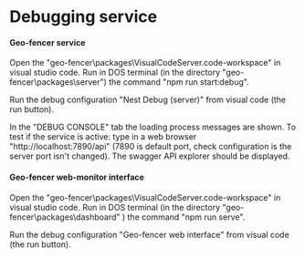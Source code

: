 # Debugging service

#### Geo-fencer service 

Open the "geo-fencer\packages\VisualCodeServer.code-workspace" in visual studio code.  Run in DOS terminal (in the directory "geo-fencer\packages\server") the command "npm run start:debug".

Run the debug configuration "Nest Debug (server)" from visual code (the run button). 

In the "DEBUG CONSOLE" tab the loading process messages are shown.  To test if the service is active: type in a web browser "http://localhost:7890/api" (7890 is default port, check configuration is the server port isn't changed). The swagger API explorer should be displayed.

#### Geo-fencer web-monitor interface

Open the "geo-fencer\packages\VisualCodeServer.code-workspace" in visual studio code. Run in DOS terminal (in the directory "geo-fencer\packages\dashboard" ) the command "npm run serve".

Run the debug configuration "Geo-fencer web interface" from visual code (the run button). 



